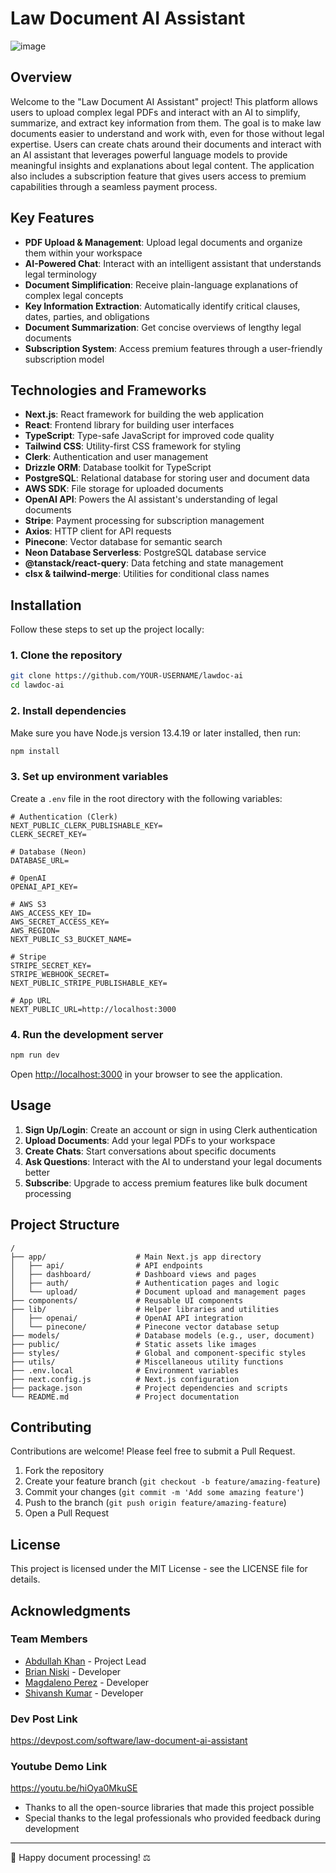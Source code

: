 # Law Document AI Assistant
![image](https://github.com/user-attachments/assets/f99170cf-fbe6-4393-951d-f08751cb69f5)

## Overview
Welcome to the "Law Document AI Assistant" project! This platform allows users to upload complex legal PDFs and interact with an AI to simplify, summarize, and extract key information from them. The goal is to make law documents easier to understand and work with, even for those without legal expertise. Users can create chats around their documents and interact with an AI assistant that leverages powerful language models to provide meaningful insights and explanations about legal content. The application also includes a subscription feature that gives users access to premium capabilities through a seamless payment process.

## Key Features
- **PDF Upload & Management**: Upload legal documents and organize them within your workspace
- **AI-Powered Chat**: Interact with an intelligent assistant that understands legal terminology
- **Document Simplification**: Receive plain-language explanations of complex legal concepts
- **Key Information Extraction**: Automatically identify critical clauses, dates, parties, and obligations
- **Document Summarization**: Get concise overviews of lengthy legal documents
- **Subscription System**: Access premium features through a user-friendly subscription model

## Technologies and Frameworks
- **Next.js**: React framework for building the web application
- **React**: Frontend library for building user interfaces
- **TypeScript**: Type-safe JavaScript for improved code quality
- **Tailwind CSS**: Utility-first CSS framework for styling
- **Clerk**: Authentication and user management
- **Drizzle ORM**: Database toolkit for TypeScript
- **PostgreSQL**: Relational database for storing user and document data
- **AWS SDK**: File storage for uploaded documents
- **OpenAI API**: Powers the AI assistant's understanding of legal documents
- **Stripe**: Payment processing for subscription management
- **Axios**: HTTP client for API requests
- **Pinecone**: Vector database for semantic search
- **Neon Database Serverless**: PostgreSQL database service
- **@tanstack/react-query**: Data fetching and state management
- **clsx & tailwind-merge**: Utilities for conditional class names

## Installation

Follow these steps to set up the project locally:

### 1. Clone the repository
```bash
git clone https://github.com/YOUR-USERNAME/lawdoc-ai
cd lawdoc-ai
```

### 2. Install dependencies
Make sure you have Node.js version 13.4.19 or later installed, then run:
```bash
npm install
```

### 3. Set up environment variables
Create a `.env` file in the root directory with the following variables:
```
# Authentication (Clerk)
NEXT_PUBLIC_CLERK_PUBLISHABLE_KEY=
CLERK_SECRET_KEY=

# Database (Neon)
DATABASE_URL=

# OpenAI
OPENAI_API_KEY=

# AWS S3
AWS_ACCESS_KEY_ID=
AWS_SECRET_ACCESS_KEY=
AWS_REGION=
NEXT_PUBLIC_S3_BUCKET_NAME=

# Stripe
STRIPE_SECRET_KEY=
STRIPE_WEBHOOK_SECRET=
NEXT_PUBLIC_STRIPE_PUBLISHABLE_KEY=

# App URL
NEXT_PUBLIC_URL=http://localhost:3000
```

### 4. Run the development server
```bash
npm run dev
```

Open [http://localhost:3000](http://localhost:3000) in your browser to see the application.

## Usage

1. **Sign Up/Login**: Create an account or sign in using Clerk authentication
2. **Upload Documents**: Add your legal PDFs to your workspace
3. **Create Chats**: Start conversations about specific documents
4. **Ask Questions**: Interact with the AI to understand your legal documents better
5. **Subscribe**: Upgrade to access premium features like bulk document processing

## Project Structure

```
/
├── app/                    # Main Next.js app directory
│   ├── api/                # API endpoints
│   ├── dashboard/          # Dashboard views and pages
│   ├── auth/               # Authentication pages and logic
│   └── upload/             # Document upload and management pages
├── components/             # Reusable UI components
├── lib/                    # Helper libraries and utilities
│   ├── openai/             # OpenAI API integration
│   └── pinecone/           # Pinecone vector database setup
├── models/                 # Database models (e.g., user, document)
├── public/                 # Static assets like images
├── styles/                 # Global and component-specific styles
├── utils/                  # Miscellaneous utility functions
├── .env.local              # Environment variables
├── next.config.js          # Next.js configuration
├── package.json            # Project dependencies and scripts
└── README.md               # Project documentation
```

## Contributing

Contributions are welcome! Please feel free to submit a Pull Request.

1. Fork the repository
2. Create your feature branch (`git checkout -b feature/amazing-feature`)
3. Commit your changes (`git commit -m 'Add some amazing feature'`)
4. Push to the branch (`git push origin feature/amazing-feature`)
5. Open a Pull Request

## License

This project is licensed under the MIT License - see the LICENSE file for details.

## Acknowledgments

### Team Members
- [Abdullah Khan](https://github.com/abdkhan-git) - Project Lead
- [Brian Niski](https://github.com/niskb) - Developer
- [Magdaleno Perez](https://github.com/MaggPerez) - Developer
- [Shivansh Kumar](https://github.com/Shivy40) - Developer

### Dev Post Link
https://devpost.com/software/law-document-ai-assistant

### Youtube Demo Link
https://youtu.be/hiOya0MkuSE


- Thanks to all the open-source libraries that made this project possible
- Special thanks to the legal professionals who provided feedback during development

---

💼 Happy document processing! ⚖️
